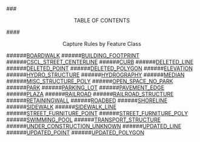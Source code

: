 ###<p align="center">TABLE OF CONTENTS</p>
####<p align="center">Capture Rules by Feature Class</p>

######[BOARDWALK](Capture_Rules/BOARDWALK_CR.md)
######[BUILDING_FOOTPRINT](Capture_Rules/BUILDING_FOOTPRINT_CR.md)
######[CSCL_STREET_CENTERLINE](Capture_Rules/CSCL_STREET_CENTERLINE_CR.md)
######[CURB](Capture_Rules/CURB_CR.md)
######[DELETED_LINE](Capture_Rules/DELETED_LINE_CR.md)
######[DELETED_POINT](Capture_Rules/DELETED_POINT_CR.md)
######[DELETED_POLYGON](Capture_Rules/DELETED_POLYGON_CR.md)
######[ELEVATION](Capture_Rules/ELEVATION_CR.md)
######[HYDRO_STRUCTURE](Capture_Rules/HYDRO_STRUCTURE_CR.md)
######[HYDROGRAPHY](Capture_Rules/HYDROGRAPHY_CR.md)
######[MEDIAN](Capture_Rules/MEDIAN_CR.md)
######[MISC_STRUCTURE_POLY](Capture_Rules/MISC_STRUCTURE_POLY_CR.md)
######[OPEN_SPACE_NO_PARK](Capture_Rules/OPEN_SPACE_NO_PARK_CR.md)
######[PARK](Capture_Rules/PARK_CR.md)
######[PARKING_LOT](Capture_Rules/PARKING_LOT_CR.md)
######[PAVEMENT_EDGE](Capture_Rules/PAVEMENT_EDGE_CR.md)
######[PLAZA](Capture_Rules/PLAZA_CR.md)
######[RAILROAD](Capture_Rules/RAILROAD_CR.md)
######[RAILROAD_STRUCTURE](Capture_Rules/RAILROAD_STRUCTURE_CR.md)
######[RETAININGWALL](Capture_Rules/RETAININGWALL_CR.md)
######[ROADBED](Capture_Rules/ROADBED_CR.md)
######[SHORELINE](Capture_Rules/SHORELINE_CR.md)
######[SIDEWALK](Capture_Rules/SIDEWALK_CR.md)
######[SIDEWALK_LINE](Capture_Rules/SIDEWALK_LINE_CR.md)
######[STREET_FURNITURE_POINT](Capture_Rules/STREET_FURNITURE_POINT_CR.md)
######[STREET_FURNITURE_POLY](Capture_Rules/STREET_FURNITURE_POLY_CR.md)
######[SWIMMING_POOL](Capture_Rules/SWIMMING_POOL_CR.md)
######[TRANSPORT_STRUCTURE](Capture_Rules/TRANSPORT_STRUCTURE_CR.md)
######[UNDER_CONSTRUCTION_UNKNOWN](Capture_Rules/UNDER_CONSTRUCTION_UNKNOWN_CR.md)
######[UPDATED_LINE](Capture_Rules/UPDATED_LINE_CR.md)
######[UPDATED_POINT](Capture_Rules/UPDATED_POINT_CR.md)
######[UPDATED_POLYGON](Capture_Rules/UPDATED_POLYGON_CR.md)
